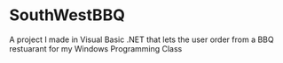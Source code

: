 # SouthWestBBQ
A project I made in Visual Basic .NET that lets the user order from a BBQ restuarant for my Windows Programming Class
